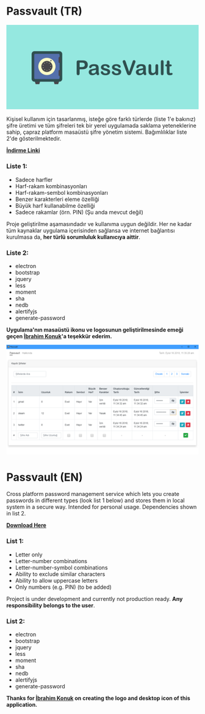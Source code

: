# Passvault (TR)

![Logo](https://github.com/ahmetkasif/passvault/blob/master/passvault-logo.png)

Kişisel kullanım için tasarlanmış, isteğe göre farklı türlerde (liste 1'e bakınız) şifre üretimi ve tüm şifreleri tek bir yerel uygulamada saklama yeteneklerine sahip, çapraz platform masaüstü şifre yönetim sistemi. Bağımlılıklar liste 2'de gösterilmektedir.

**[İndirme Linki](https://github.com/ahmetkasif/passvault/releases/download/0.6.0/Passvault.Installer.exe)**

### Liste 1:
* Sadece harfler
* Harf-rakam kombinasyonları
* Harf-rakam-sembol kombinasyonları
* Benzer karakterleri eleme özelliği
* Büyük harf kullanabilme özelliği
* Sadece rakamlar (örn. PIN) (Şu anda mevcut değil)

Proje geliştirilme aşamasındadır ve kullanıma uygun değildir. Her ne kadar tüm kaynaklar uygulama içerisinden sağlansa ve internet bağlantısı kurulmasa da, **her türlü sorumluluk kullanıcıya aittir**.

### Liste 2:
* electron
* bootstrap
* jquery
* less
* moment
* sha
* nedb
* alertifyjs
* generate-password

**Uygulama'nın masaüstü ikonu ve logosunun geliştirilmesinde emeği geçen [İbrahim Konuk](http://www.ibrahimkonuk.com)'a teşekkür ederim.**

![Screenshot](https://github.com/ahmetkasif/passvault/blob/master/index-shot.PNG)

# Passvault (EN)

Cross platform password management service which lets you create passwords in different types (look list 1 below) and stores them in local system in a secure way. Intended for personal usage. Dependencies shown in list 2.

**[Download Here](https://github.com/ahmetkasif/passvault/releases/download/0.6.0/Passvault.Installer.exe)**

### List 1:
* Letter only
* Letter-number combinations
* Letter-number-symbol combinations
* Ability to exclude similar characters
* Ability to allow uppercase letters
* Only numbers (e.g. PIN) (to be added)

Project is under development and currently not production ready. **Any responsibility belongs to the user**.

### List 2:
* electron
* bootstrap
* jquery
* less
* moment
* sha
* nedb
* alertifyjs
* generate-password

**Thanks for [İbrahim Konuk](http://www.ibrahimkonuk.com) on creating the logo and desktop icon of this application.**
